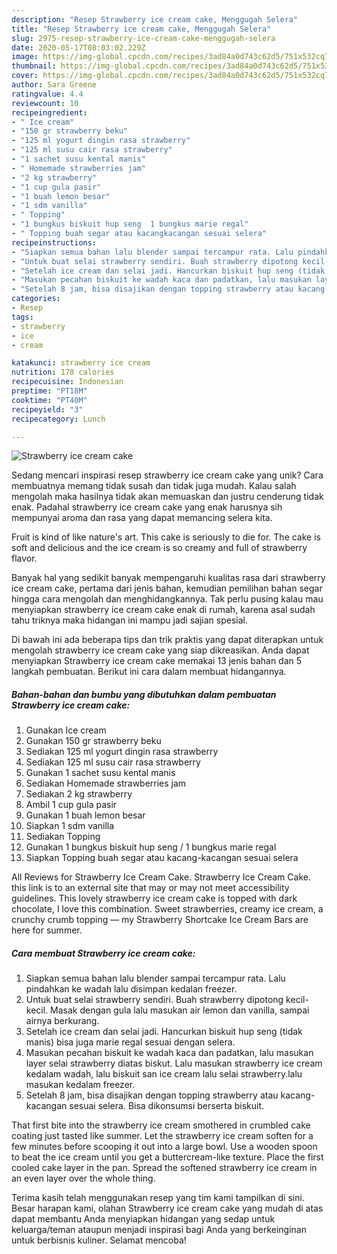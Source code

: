 ```yaml
---
description: "Resep Strawberry ice cream cake, Menggugah Selera"
title: "Resep Strawberry ice cream cake, Menggugah Selera"
slug: 2975-resep-strawberry-ice-cream-cake-menggugah-selera
date: 2020-05-17T08:03:02.229Z
image: https://img-global.cpcdn.com/recipes/3ad84a0d743c62d5/751x532cq70/strawberry-ice-cream-cake-foto-resep-utama.jpg
thumbnail: https://img-global.cpcdn.com/recipes/3ad84a0d743c62d5/751x532cq70/strawberry-ice-cream-cake-foto-resep-utama.jpg
cover: https://img-global.cpcdn.com/recipes/3ad84a0d743c62d5/751x532cq70/strawberry-ice-cream-cake-foto-resep-utama.jpg
author: Sara Greene
ratingvalue: 4.4
reviewcount: 10
recipeingredient:
- " Ice cream"
- "150 gr strawberry beku"
- "125 ml yogurt dingin rasa strawberry"
- "125 ml susu cair rasa strawberry"
- "1 sachet susu kental manis"
- " Homemade strawberries jam"
- "2 kg strawberry"
- "1 cup gula pasir"
- "1 buah lemon besar"
- "1 sdm vanilla"
- " Topping"
- "1 bungkus biskuit hup seng  1 bungkus marie regal"
- " Topping buah segar atau kacangkacangan sesuai selera"
recipeinstructions:
- "Siapkan semua bahan lalu blender sampai tercampur rata. Lalu pindahkan ke wadah lalu disimpan kedalan freezer."
- "Untuk buat selai strawberry sendiri. Buah strawberry dipotong kecil-kecil. Masak dengan gula lalu masukan air lemon dan vanilla, sampai airnya berkurang."
- "Setelah ice cream dan selai jadi. Hancurkan biskuit hup seng (tidak manis) bisa juga marie regal sesuai dengan selera."
- "Masukan pecahan biskuit ke wadah kaca dan padatkan, lalu masukan layer selai strawberry diatas biskut. Lalu masukan strawberry ice cream kedalam wadah, lalu biskuit san ice cream lalu selai strawberry.lalu masukan kedalam freezer."
- "Setelah 8 jam, bisa disajikan dengan topping strawberry atau kacang-kacangan sesuai selera. Bisa dikonsumsi berserta biskuit."
categories:
- Resep
tags:
- strawberry
- ice
- cream

katakunci: strawberry ice cream 
nutrition: 178 calories
recipecuisine: Indonesian
preptime: "PT18M"
cooktime: "PT40M"
recipeyield: "3"
recipecategory: Lunch

---
```



![Strawberry ice cream cake](https://img-global.cpcdn.com/recipes/3ad84a0d743c62d5/751x532cq70/strawberry-ice-cream-cake-foto-resep-utama.jpg)

Sedang mencari inspirasi resep strawberry ice cream cake yang unik? Cara membuatnya memang tidak susah dan tidak juga mudah. Kalau salah mengolah maka hasilnya tidak akan memuaskan dan justru cenderung tidak enak. Padahal strawberry ice cream cake yang enak harusnya sih mempunyai aroma dan rasa yang dapat memancing selera kita.

Fruit is kind of like nature&#39;s art. This cake is seriously to die for. The cake is soft and delicious and the ice cream is so creamy and full of strawberry flavor.

Banyak hal yang sedikit banyak mempengaruhi kualitas rasa dari strawberry ice cream cake, pertama dari jenis bahan, kemudian pemilihan bahan segar hingga cara mengolah dan menghidangkannya. Tak perlu pusing kalau mau menyiapkan strawberry ice cream cake enak di rumah, karena asal sudah tahu triknya maka hidangan ini mampu jadi sajian spesial.


Di bawah ini ada beberapa tips dan trik praktis yang dapat diterapkan untuk mengolah strawberry ice cream cake yang siap dikreasikan. Anda dapat menyiapkan Strawberry ice cream cake memakai 13 jenis bahan dan 5 langkah pembuatan. Berikut ini cara dalam membuat hidangannya.

<!--inarticleads1-->

##### Bahan-bahan dan bumbu yang dibutuhkan dalam pembuatan Strawberry ice cream cake:

1. Gunakan  Ice cream
1. Gunakan 150 gr strawberry beku
1. Sediakan 125 ml yogurt dingin rasa strawberry
1. Sediakan 125 ml susu cair rasa strawberry
1. Gunakan 1 sachet susu kental manis
1. Sediakan  Homemade strawberries jam
1. Sediakan 2 kg strawberry
1. Ambil 1 cup gula pasir
1. Gunakan 1 buah lemon besar
1. Siapkan 1 sdm vanilla
1. Sediakan  Topping
1. Gunakan 1 bungkus biskuit hup seng / 1 bungkus marie regal
1. Siapkan  Topping buah segar atau kacang-kacangan sesuai selera


All Reviews for Strawberry Ice Cream Cake. Strawberry Ice Cream Cake. this link is to an external site that may or may not meet accessibility guidelines. This lovely strawberry ice cream cake is topped with dark chocolate, I love this combination. Sweet strawberries, creamy ice cream, a crunchy crumb topping — my Strawberry Shortcake Ice Cream Bars are here for summer. 

<!--inarticleads2-->

##### Cara membuat Strawberry ice cream cake:

1. Siapkan semua bahan lalu blender sampai tercampur rata. Lalu pindahkan ke wadah lalu disimpan kedalan freezer.
1. Untuk buat selai strawberry sendiri. Buah strawberry dipotong kecil-kecil. Masak dengan gula lalu masukan air lemon dan vanilla, sampai airnya berkurang.
1. Setelah ice cream dan selai jadi. Hancurkan biskuit hup seng (tidak manis) bisa juga marie regal sesuai dengan selera.
1. Masukan pecahan biskuit ke wadah kaca dan padatkan, lalu masukan layer selai strawberry diatas biskut. Lalu masukan strawberry ice cream kedalam wadah, lalu biskuit san ice cream lalu selai strawberry.lalu masukan kedalam freezer.
1. Setelah 8 jam, bisa disajikan dengan topping strawberry atau kacang-kacangan sesuai selera. Bisa dikonsumsi berserta biskuit.


That first bite into the strawberry ice cream smothered in crumbled cake coating just tasted like summer. Let the strawberry ice cream soften for a few minutes before scooping it out into a large bowl. Use a wooden spoon to beat the ice cream until you get a buttercream-like texture. Place the first cooled cake layer in the pan. Spread the softened strawberry ice cream in an even layer over the whole thing. 

Terima kasih telah menggunakan resep yang tim kami tampilkan di sini. Besar harapan kami, olahan Strawberry ice cream cake yang mudah di atas dapat membantu Anda menyiapkan hidangan yang sedap untuk keluarga/teman ataupun menjadi inspirasi bagi Anda yang berkeinginan untuk berbisnis kuliner. Selamat mencoba!
